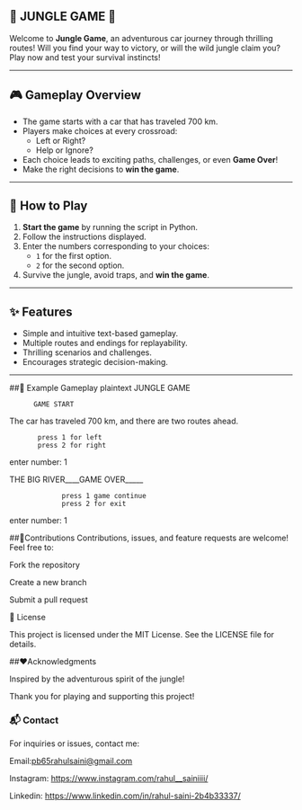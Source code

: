 ## 🌴 JUNGLE GAME 🚗

Welcome to **Jungle Game**, an adventurous car journey through thrilling routes! Will you find your way to victory, or will the wild jungle claim you? Play now and test your survival instincts!

---

## 🎮 Gameplay Overview

- The game starts with a car that has traveled 700 km.
- Players make choices at every crossroad:
  - Left or Right?
  - Help or Ignore?
- Each choice leads to exciting paths, challenges, or even **Game Over**!
- Make the right decisions to **win the game**.

---

## 🚀 How to Play

1. **Start the game** by running the script in Python.
2. Follow the instructions displayed.
3. Enter the numbers corresponding to your choices:
   - `1` for the first option.
   - `2` for the second option.
4. Survive the jungle, avoid traps, and **win the game**.

---

## ✨ Features

- Simple and intuitive text-based gameplay.
- Multiple routes and endings for replayability.
- Thrilling scenarios and challenges.
- Encourages strategic decision-making.

---


##🔮 Example Gameplay
plaintext
JUNGLE GAME 

          GAME START
 The car has traveled 700 km, and there are two routes ahead.

           press 1 for left
           press 2 for right
enter number: 1

THE BIG RIVER____GAME OVER_____

                 press 1 game continue
                 press 2 for exit
enter number: 1


##🤝Contributions
Contributions, issues, and feature requests are welcome! Feel free to:

Fork the repository

Create a new branch

Submit a pull request

📜 License

This project is licensed under the MIT License. See the LICENSE file for details.

##❤️Acknowledgments

Inspired by the adventurous spirit of the jungle!

Thank you for playing and supporting this project!


### 📬 Contact

For inquiries or issues, contact me:


Email:pb65rahulsaini@gmail.com

Instagram: https://www.instagram.com/rahul__sainiiii/

Linkedin: https://www.linkedin.com/in/rahul-saini-2b4b33337/









